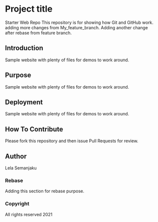 # Project title 

Starter Web Repo
This repository is for showing how Git and GitHub work. adding more changes from My_feature_branch.
Adding another change after rebase from feature branch.

## Introduction

Sample website with plenty of files for demos to work around.

## Purpose

Sample website with plenty of files for demos to work around.

## Deployment

Sample website with plenty of files for demos to work around.

## How To Contribute

Please fork this repository and then issue Pull Requests for review.

## Author

Lela Semanjaku

### Rebase

Adding this section for rebase purpose.

### Copyright

All rights reserved 2021

